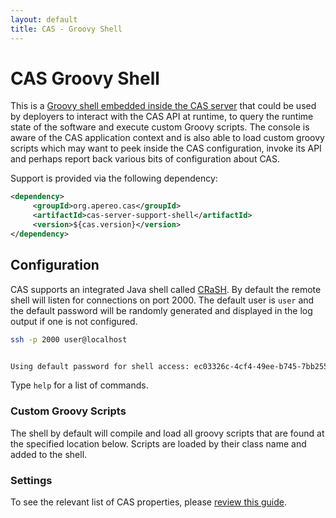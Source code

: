 ```yaml
---
layout: default
title: CAS - Groovy Shell
---
```


# CAS Groovy Shell
This is a [Groovy shell embedded inside the CAS server](http://bit.ly/1P68woD) 
that could be used by deployers to interact with the CAS API at runtime,
to query the runtime state of the software and execute custom Groovy scripts. The console is aware of the CAS application 
context and is also able to load custom groovy scripts which 
may want to peek inside the CAS configuration, invoke its API and perhaps report back various bits of configuration about CAS.

Support is provided via the following dependency:

```xml
<dependency>
     <groupId>org.apereo.cas</groupId>
     <artifactId>cas-server-support-shell</artifactId>
     <version>${cas.version}</version>
</dependency>
```

## Configuration
CAS supports an integrated Java shell called [CRaSH](http://www.crashub.org/). 
By default the remote shell will listen for connections 
on port 2000. The default user is `user` and the 
default password will be randomly generated and displayed in the log output if one is not configured.

```bash
ssh -p 2000 user@localhost


Using default password for shell access: ec03326c-4cf4-49ee-b745-7bb255c1dd7e
```


Type `help` for a list of commands.

### Custom Groovy Scripts

The shell by default will compile and load all groovy scripts that are found at the specified location below.
Scripts are loaded by their class name and added to the shell.


### Settings

To see the relevant list of CAS properties, please [review this guide](Configuration-Properties.html).

